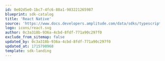 ```yaml
---
id: 0e02d5e0-1bc7-4fc6-88a1-983221265987
blueprint: sdk-catalog
title: 'React Native'
source: 'https://www.docs.developers.amplitude.com/data/sdks/typescript-react-native/'
logo: icons/react.svg
author: 0c3a318b-936a-4cbd-8fdf-771a90c297f0
exclude_from_sitemap: false
updated_by: 0c3a318b-936a-4cbd-8fdf-771a90c297f0
updated_at: 1715798968
template: sdk-landing
---
```

